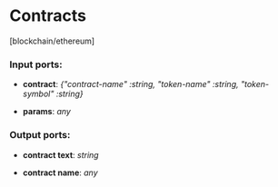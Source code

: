 # Contracts

[blockchain/ethereum]

### Input ports:

* __contract__: _{"contract-name" :string, "token-name" :string, "token-symbol" :string}_



* __params__: _any_



### Output ports:

* __contract text__: _string_



* __contract name__: _any_



